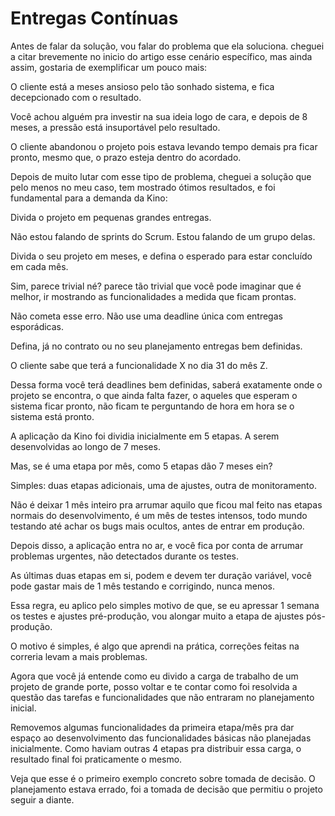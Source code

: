 # Entregas Contínuas

Antes de falar da solução, vou falar do problema que ela soluciona. cheguei a citar brevemente no inicio do artigo esse cenário específico, mas ainda assim, gostaria de exemplificar um pouco mais:

O cliente está a meses ansioso pelo tão sonhado sistema, e fica decepcionado com o resultado. 

Você achou alguém pra investir na sua ideia logo de cara, e depois de 8 meses, a pressão está insuportável pelo resultado.

O cliente abandonou o projeto pois estava levando tempo demais pra ficar pronto, mesmo que, o prazo esteja dentro do acordado.

Depois de muito lutar com esse tipo de problema, cheguei a solução que pelo menos no meu caso, tem mostrado ótimos resultados, e foi fundamental para a demanda da Kino:

Divida o projeto em pequenas grandes entregas.

Não estou falando de sprints do Scrum. Estou falando de um grupo delas.

Divida o seu projeto em meses, e defina o esperado para estar concluído em cada mês.

Sim, parece trivial né? parece tão trivial que você pode imaginar que é melhor, ir mostrando as funcionalidades a medida que ficam prontas.

Não cometa esse erro. Não use uma deadline única com entregas esporádicas.

Defina, já no contrato ou no seu planejamento entregas bem definidas.

O cliente sabe que terá a funcionalidade X no dia 31 do mês Z.

Dessa forma você terá deadlines bem definidas, saberá exatamente onde o projeto se encontra, o que ainda falta fazer, o aqueles que esperam o sistema ficar pronto, não ficam te perguntando de hora em hora se o sistema está pronto.

A aplicação da Kino foi dividia inicialmente em 5 etapas. A serem desenvolvidas ao longo de 7 meses.

Mas, se é uma etapa por mês, como 5 etapas dão 7 meses ein?

Simples: duas etapas adicionais, uma de ajustes, outra de monitoramento.

Não é deixar 1 mês inteiro pra arrumar aquilo que ficou mal feito nas etapas normais do desenvolvimento, é um mês de testes intensos, todo mundo testando até achar os bugs mais ocultos, antes de entrar em produção.

Depois disso, a aplicação entra no ar, e você fica por conta de arrumar problemas urgentes, não detectados durante os testes.

As últimas duas etapas em si, podem e devem ter duração variável, você pode gastar mais de 1 mês testando e corrigindo, nunca menos.

Essa regra, eu aplico pelo simples motivo de que, se eu apressar 1 semana os testes e ajustes pré-produção, vou alongar muito a etapa de ajustes pós-produção.

O motivo é simples, é algo que aprendi na prática, correções feitas na correria levam a mais problemas.

Agora que você já entende como eu divido a carga de trabalho de um projeto de grande porte, posso voltar e te contar como foi resolvida a questão das tarefas e funcionalidades que não entraram no planejamento inicial.

Removemos algumas funcionalidades da primeira etapa/mês pra dar espaço ao desenvolvimento das funcionalidades básicas não planejadas inicialmente. Como haviam outras 4 etapas pra distribuir essa carga, o resultado final foi praticamente o mesmo.

Veja que esse é o primeiro exemplo concreto sobre tomada de decisão. O planejamento estava errado, foi a tomada de decisão que permitiu o projeto seguir a diante.